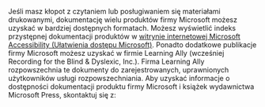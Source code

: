 Jeśli masz kłopot z czytaniem lub posługiwaniem się materiałami drukowanymi, dokumentację wielu produktów firmy Microsoft możesz uzyskać w bardziej dostępnych formatach. Możesz wyświetlić indeks przystępnej dokumentacji produktów w [witrynie internetowej Microsoft Accessibility (Ułatwienia dostępu Microsoft)](http://go.microsoft.com/fwlink/?LinkId=8431). Ponadto dodatkowe publikacje firmy Microsoft możesz uzyskać w firmie Learning Ally (wcześniej Recording for the Blind &amp; Dyslexic, Inc.). Firma Learning Ally rozpowszechnia te dokumenty do zarejestrowanych, uprawnionych użytkowników usługi rozpowszechniania. Aby uzyskać informacje o dostępności dokumentacji produktu firmy Microsoft i książek wydawnictwa Microsoft Press, skontaktuj się z:

<!--HONumber=May16_HO1-->


